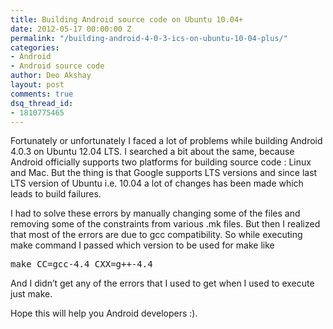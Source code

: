 ```yaml
---
title: Building Android source code on Ubuntu 10.04+
date: 2012-05-17 00:00:00 Z
permalink: "/building-android-4-0-3-ics-on-ubuntu-10-04-plus/"
categories:
- Android
- Android source code
author: Deo Akshay
layout: post
comments: true
dsq_thread_id:
- 1810775465
---
```


Fortunately or unfortunately I faced a lot of problems while building Android 4.0.3 on Ubuntu 12.04 LTS. I searched a bit about the same, because Android officially supports two platforms for building source code : Linux and Mac. But the thing is that Google supports LTS versions and since last LTS version of Ubuntu i.e. 10.04 a lot of changes has been made which leads to build failures.

I had to solve these errors by manually changing some of the files and removing some of the constraints from various .mk files. But then I realized that most of the errors are due to gcc compatibility. So while executing make command I passed which version to be used for make like 

<pre>make CC=gcc-4.4 CXX=g++-4.4
</pre>

And I didn&#8217;t get any of the errors that I used to get when I used to execute just make.

Hope this will help you Android developers :).
